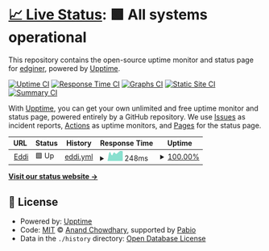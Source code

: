 # [📈 Live Status](https://demo.upptime.js.org): <!--live status--> **🟩 All systems operational**

This repository contains the open-source uptime monitor and status page for [edginer](https://demo.upptime.js.org), powered by [Upptime](https://github.com/upptime/upptime).

[![Uptime CI](https://github.com/edginer/eddist-status/workflows/Uptime%20CI/badge.svg)](https://github.com/edginer/eddist-status/actions?query=workflow%3A%22Uptime+CI%22)
[![Response Time CI](https://github.com/edginer/eddist-status/workflows/Response%20Time%20CI/badge.svg)](https://github.com/edginer/eddist-status/actions?query=workflow%3A%22Response+Time+CI%22)
[![Graphs CI](https://github.com/edginer/eddist-status/workflows/Graphs%20CI/badge.svg)](https://github.com/edginer/eddist-status/actions?query=workflow%3A%22Graphs+CI%22)
[![Static Site CI](https://github.com/edginer/eddist-status/workflows/Static%20Site%20CI/badge.svg)](https://github.com/edginer/eddist-status/actions?query=workflow%3A%22Static+Site+CI%22)
[![Summary CI](https://github.com/edginer/eddist-status/workflows/Summary%20CI/badge.svg)](https://github.com/edginer/eddist-status/actions?query=workflow%3A%22Summary+CI%22)

With [Upptime](https://upptime.js.org), you can get your own unlimited and free uptime monitor and status page, powered entirely by a GitHub repository. We use [Issues](https://github.com/edginer/eddist-status/issues) as incident reports, [Actions](https://github.com/edginer/eddist-status/actions) as uptime monitors, and [Pages](https://demo.upptime.js.org) for the status page.

<!--start: status pages-->
<!-- This summary is generated by Upptime (https://github.com/upptime/upptime) -->
<!-- Do not edit this manually, your changes will be overwritten -->
<!-- prettier-ignore -->
| URL | Status | History | Response Time | Uptime |
| --- | ------ | ------- | ------------- | ------ |
| <img alt="" src="https://icons.duckduckgo.com/ip3/bbs.eddibb.cc.ico" height="13"> [Eddi](https://bbs.eddibb.cc/) | 🟩 Up | [eddi.yml](https://github.com/edginer/eddist-status/commits/HEAD/history/eddi.yml) | <details><summary><img alt="Response time graph" src="./graphs/eddi/response-time-week.png" height="20"> 248ms</summary><br><a href="https://eddi-status.eddibb.cc/history/eddi"><img alt="Response time 347" src="https://img.shields.io/endpoint?url=https%3A%2F%2Fraw.githubusercontent.com%2Fedginer%2Feddist-status%2FHEAD%2Fapi%2Feddi%2Fresponse-time.json"></a><br><a href="https://eddi-status.eddibb.cc/history/eddi"><img alt="24-hour response time 285" src="https://img.shields.io/endpoint?url=https%3A%2F%2Fraw.githubusercontent.com%2Fedginer%2Feddist-status%2FHEAD%2Fapi%2Feddi%2Fresponse-time-day.json"></a><br><a href="https://eddi-status.eddibb.cc/history/eddi"><img alt="7-day response time 248" src="https://img.shields.io/endpoint?url=https%3A%2F%2Fraw.githubusercontent.com%2Fedginer%2Feddist-status%2FHEAD%2Fapi%2Feddi%2Fresponse-time-week.json"></a><br><a href="https://eddi-status.eddibb.cc/history/eddi"><img alt="30-day response time 281" src="https://img.shields.io/endpoint?url=https%3A%2F%2Fraw.githubusercontent.com%2Fedginer%2Feddist-status%2FHEAD%2Fapi%2Feddi%2Fresponse-time-month.json"></a><br><a href="https://eddi-status.eddibb.cc/history/eddi"><img alt="1-year response time 347" src="https://img.shields.io/endpoint?url=https%3A%2F%2Fraw.githubusercontent.com%2Fedginer%2Feddist-status%2FHEAD%2Fapi%2Feddi%2Fresponse-time-year.json"></a></details> | <details><summary><a href="https://eddi-status.eddibb.cc/history/eddi">100.00%</a></summary><a href="https://eddi-status.eddibb.cc/history/eddi"><img alt="All-time uptime 100.00%" src="https://img.shields.io/endpoint?url=https%3A%2F%2Fraw.githubusercontent.com%2Fedginer%2Feddist-status%2FHEAD%2Fapi%2Feddi%2Fuptime.json"></a><br><a href="https://eddi-status.eddibb.cc/history/eddi"><img alt="24-hour uptime 100.00%" src="https://img.shields.io/endpoint?url=https%3A%2F%2Fraw.githubusercontent.com%2Fedginer%2Feddist-status%2FHEAD%2Fapi%2Feddi%2Fuptime-day.json"></a><br><a href="https://eddi-status.eddibb.cc/history/eddi"><img alt="7-day uptime 100.00%" src="https://img.shields.io/endpoint?url=https%3A%2F%2Fraw.githubusercontent.com%2Fedginer%2Feddist-status%2FHEAD%2Fapi%2Feddi%2Fuptime-week.json"></a><br><a href="https://eddi-status.eddibb.cc/history/eddi"><img alt="30-day uptime 100.00%" src="https://img.shields.io/endpoint?url=https%3A%2F%2Fraw.githubusercontent.com%2Fedginer%2Feddist-status%2FHEAD%2Fapi%2Feddi%2Fuptime-month.json"></a><br><a href="https://eddi-status.eddibb.cc/history/eddi"><img alt="1-year uptime 100.00%" src="https://img.shields.io/endpoint?url=https%3A%2F%2Fraw.githubusercontent.com%2Fedginer%2Feddist-status%2FHEAD%2Fapi%2Feddi%2Fuptime-year.json"></a></details>

<!--end: status pages-->

[**Visit our status website →**](https://demo.upptime.js.org)

## 📄 License

- Powered by: [Upptime](https://github.com/upptime/upptime)
- Code: [MIT](./LICENSE) © [Anand Chowdhary](https://anandchowdhary.com), supported by [Pabio](https://pabio.com)
- Data in the `./history` directory: [Open Database License](https://opendatacommons.org/licenses/odbl/1-0/)

